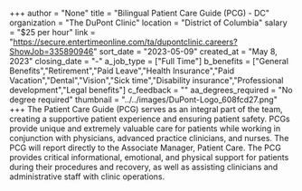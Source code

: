 +++
author = "None"
title = "Bilingual Patient Care Guide (PCG) - DC"
organization = "The DuPont Clinic"
location = "District of Columbia"
salary = "$25 per hour"
link = "https://secure.entertimeonline.com/ta/dupontclinic.careers?ShowJob=335890946"
sort_date = "2023-05-09"
created_at = "May 8, 2023"
closing_date = "-"
a_job_type = ["Full Time"]
b_benefits = ["General Benefits","Retirement","Paid Leave","Health Insurance","Paid Vacation","Dental","Vision","Sick time","Disability insurance","Professional development","Legal benefits"]
c_feedback = ""
aa_degrees_required = "No degree required"
thumbnail = "../../images/DuPont-Logo_608fcd27.png"
+++
The Patient Care Guide (PCG) serves as an integral part of the team, creating a supportive patient experience and ensuring patient safety. PCGs provide unique and extremely valuable care for patients while working in conjunction with physicians, advanced practice clinicians, and nurses. The PCG will report directly to the Associate Manager, Patient Care. The PCG provides critical informational, emotional, and physical support for patients during their procedures and recovery, as well as assisting clinicians and administrative staff with clinic operations. 